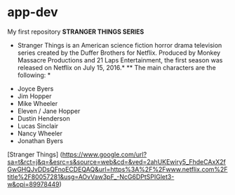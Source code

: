 # app-dev
My first repository
**STRANGER THINGS SERIES**
* Stranger Things is an American science fiction horror drama television series created by the Duffer Brothers for Netflix. Produced by Monkey Massacre Productions and 21 Laps Entertainment, the first season was released on Netflix on July 15, 2016.*
** The main characters are the following: *
- Joyce Byers	
- Jim Hopper	
- Mike Wheeler	
- Eleven / Jane Hopper	
- Dustin Henderson	
- Lucas Sinclair	
- Nancy Wheeler	
- Jonathan Byers

[Stranger Things] (https://www.google.com/url?sa=t&rct=j&q=&esrc=s&source=web&cd=&ved=2ahUKEwiry5_FhdeCAxX2fGwGHQJvDDsQFnoECDEQAQ&url=https%3A%2F%2Fwww.netflix.com%2Ftitle%2F80057281&usg=AOvVaw3pF_-NcG6DPtSPIGlet3-w&opi=89978449)
